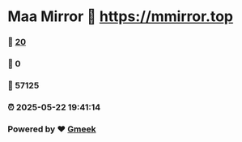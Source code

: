 # Maa Mirror :link: https://mmirror.top 
### :page_facing_up: [20](https://mmirror.top/tag.html) 
### :speech_balloon: 0 
### :hibiscus: 57125 
### :alarm_clock: 2025-05-22 19:41:14 
### Powered by :heart: [Gmeek](https://github.com/Meekdai/Gmeek)
